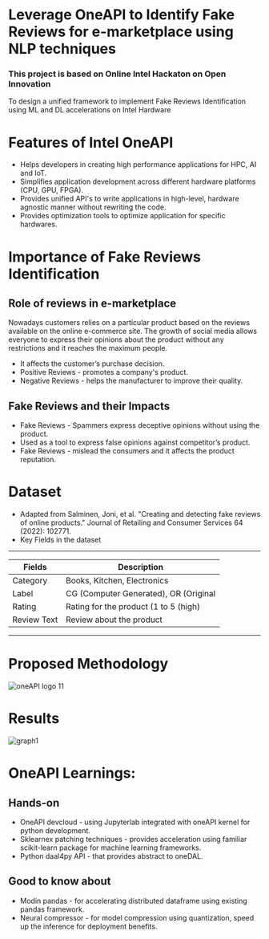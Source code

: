 # Leverage OneAPI to Identify Fake Reviews for e-marketplace using NLP techniques
### This project is based on Online Intel Hackaton on Open Innovation
To design a unified framework to implement Fake Reviews Identification using ML and DL accelerations on Intel Hardware

# Features of Intel OneAPI
* Helps developers in creating high performance applications for HPC, AI and IoT.
* Simplifies application development across different hardware platforms (CPU, GPU, FPGA).
* Provides unified API's to write applications in high-level, hardware agnostic manner without rewriting the code.
* Provides optimization tools to optimize application for specific hardwares.
 
# Importance of Fake Reviews Identification
## Role of reviews in e-marketplace
Nowadays customers relies on a particular product based on the reviews available on the
online e-commerce site. The growth of social media allows everyone to express their opinions
about the product without any restrictions and it reaches the maximum people. 
* It affects the customer’s purchase decision.
* Positive Reviews - promotes a company's product.
* Negative Reviews - helps the manufacturer to improve their quality. 
## Fake Reviews and their Impacts
* Fake Reviews - Spammers express deceptive opinions without using the product.
* Used as a tool to express false opinions against competitor’s product.
* Fake Reviews - mislead the consumers and it affects the product reputation.

# Dataset
* Adapted from Salminen, Joni, et al. "Creating and detecting fake reviews of online products." Journal of Retailing and Consumer Services 64 (2022): 102771.
* Key Fields in the dataset 
---------------------------------------------------------
|       Fields  |    Description                         |
| ------------- | ---------------------------------------|
| Category      | Books, Kitchen, Electronics            |
| Label         | CG (Computer Generated), OR (Original  |
| Rating        | Rating for the product (1 to 5 (high)  |
| Review Text   | Review about the product               |
----------------------------------------------------------
# Proposed Methodology

![oneAPI logo 11](https://user-images.githubusercontent.com/126956038/227208516-04ce405a-10cc-4307-b872-b7fdfd9abcfc.jpg)
# Results 
![graph1](https://user-images.githubusercontent.com/126956038/227219087-2bb94e95-c658-41a2-92e8-74489845ffb0.png)


# OneAPI Learnings:
## Hands-on 
* OneAPI devcloud - using Jupyterlab integrated with oneAPI kernel for python development.
* Sklearnex patching techniques - provides acceleration using familiar scikit-learn package for machine learning frameworks.
* Python daal4py API - that provides abstract to oneDAL.
## Good to know about
* Modin pandas - for accelerating distributed dataframe using existing pandas framework.
* Neural compressor - for model compression using quantization, speed up the inference for deployment benefits.
